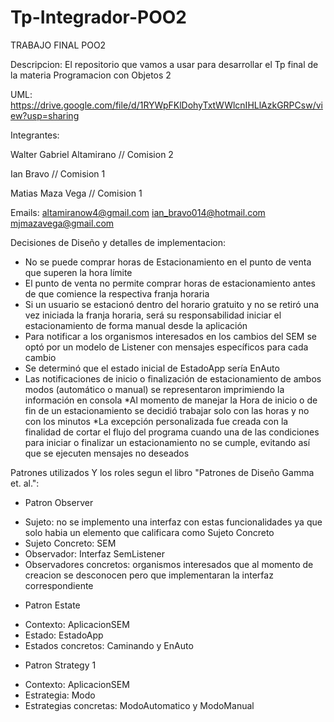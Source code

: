 # Tp-Integrador-POO2

TRABAJO FINAL POO2

Descripcion:
El repositorio que vamos a usar para desarrollar el Tp final de la materia Programacion con Objetos 2

UML: https://drive.google.com/file/d/1RYWpFKlDohyTxtWWlcnIHLlAzkGRPCsw/view?usp=sharing

Integrantes:

Walter Gabriel Altamirano // Comision 2

Ian Bravo //  Comision 1

Matias Maza Vega // Comision 1

Emails:
altamiranow4@gmail.com
ian_bravo014@hotmail.com
mjmazavega@gmail.com

Decisiones de Diseño y detalles de implementacion:

* No se puede comprar horas de Estacionamiento en el punto de venta que superen la hora
límite
* El punto de venta no permite comprar horas de estacionamiento antes de que comience la
respectiva franja horaria
* Si un usuario se estacionó dentro del horario gratuito y no se retiró una vez iniciada la
franja horaria, será su responsabilidad iniciar el estacionamiento de forma manual desde la
aplicación
* Para notificar a los organismos interesados en los cambios del SEM se optó por un
modelo de Listener con mensajes específicos para cada cambio
* Se determinó que el estado inicial de EstadoApp sería EnAuto
* Las notificaciones de inicio o finalización de estacionamiento de ambos modos (automático
o manual) se representaron imprimiendo la información en consola
*Al momento de manejar la Hora de inicio o de fin de un estacionamiento se decidió trabajar
solo con las horas y no con los minutos
*La excepción personalizada fue creada con la finalidad de cortar el flujo del programa
cuando una de las condiciones para iniciar o finalizar un estacionamiento no se cumple,
evitando así que se ejecuten mensajes no deseados


Patrones utilizados Y los roles segun el libro "Patrones de Diseño Gamma et. al.":

* Patron Observer
- Sujeto: no se implemento una interfaz con estas funcionalidades ya que solo habia un elemento que calificara como Sujeto Concreto
- Sujeto Concreto: SEM
- Observador: Interfaz SemListener
- Observadores concretos: organismos interesados que al momento de creacion se desconocen pero que implementaran la interfaz correspondiente

* Patron Estate
- Contexto: AplicacionSEM
- Estado: EstadoApp
- Estados concretos: Caminando y EnAuto

* Patron Strategy 1
- Contexto: AplicacionSEM
- Estrategia: Modo
- Estrategias concretas: ModoAutomatico y ModoManual




